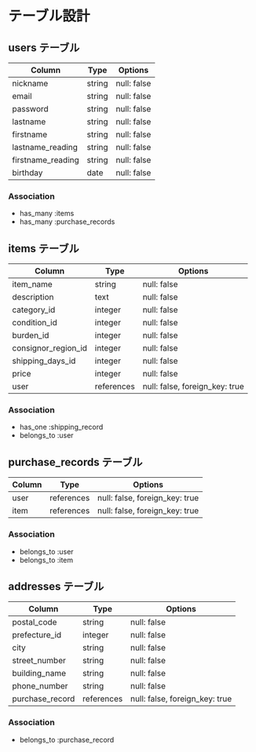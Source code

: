 # テーブル設計

## users テーブル

| Column           | Type    | Options      |
| -----------------|---------|--------------|
| nickname         | string  | null: false  |
| email            | string  | null: false  |
| password         | string  | null: false  |
| lastname         | string  | null: false  |
| firstname        | string  | null: false  |
| lastname_reading | string  | null: false  |
| firstname_reading| string  | null: false  |
| birthday         | date    | null: false  |

### Association

- has_many :items
- has_many :purchase_records


## items テーブル
| Column              | Type       | Options                        |
| ------------------- | ---------- | ------------------------------ |
| item_name           | string     | null: false                    |
| description         | text       | null: false                    |
| category_id         | integer    | null: false                    |
| condition_id        | integer    | null: false                    |
| burden_id           | integer    | null: false                    |
| consignor_region_id | integer    | null: false                    |
| shipping_days_id    | integer    | null: false                    |
| price               | integer    | null: false                    |
| user                | references | null: false, foreign_key: true |


### Association

- has_one :shipping_record
- belongs_to :user

## purchase_records テーブル

| Column             | Type       | Options                        |
| ------------------ | ---------- | ------------------------------ |
| user               | references | null: false, foreign_key: true |
| item               | references | null: false, foreign_key: true |

### Association

- belongs_to :user
- belongs_to :item

## addresses テーブル

| Column             | Type       | Options                        |
| ------------------ | ---------- | ------------------------------ |
| postal_code        | string     | null: false                    | 
| prefecture_id      | integer    | null: false                    |
| city               | string     | null: false                    |
| street_number      | string     | null: false                    | 
| building_name      | string     | null: false                    | 
| phone_number       | string     | null: false                    | 
| purchase_record    | references | null: false, foreign_key: true | 

### Association

- belongs_to :purchase_record
